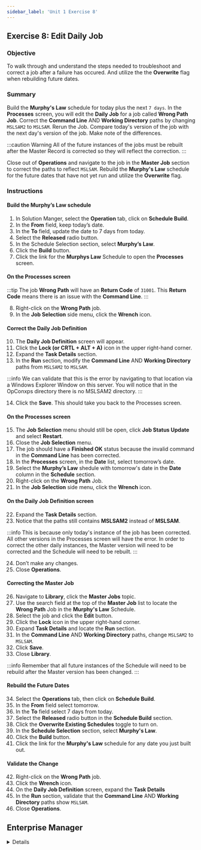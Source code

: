```yaml
---
sidebar_label: 'Unit 1 Exercise 8'
---
```


## Exercise 8: Edit Daily Job

### Objective

To walk through and understand the steps needed to troubleshoot and correct a job after a failure has occured. And utilize the the **Overwrite** flag when rebuilding future dates.

### Summary

Build the **Murphy's Law** schedule for today plus the next ```7 days```. In the **Processes** screen, you will edit the **Daily Job** for a job called **Wrong Path Job**. Correct the **Command Line** AND **Working Directory** paths by changing ```MSLSAM2``` to ```MSLSAM```. Rerun the Job. Compare today's version of the job with the next day's version of the job. Make note of the differences.

:::caution Warning
All of the future instances of the jobs must be rebuilt after the Master Record is corrected so they will reflect the correction.
:::

Close out of **Operations** and navigate to the job in the **Master Job** section to correct the paths to reflect ```MSLSAM```. Rebuild the **Murphy's Law** schedule for the future dates that have not yet run and utilize the **Overwrite** flag.

### Instructions

#### Build the Murphy’s Law schedule
1.	In Solution Manger, select the **Operation** tab, click on **Schedule Build**. 
2.	In the **From** field, keep today’s date.
3.	In the **To** field, update the date to 7 days from today.
4.	Select the **Released** radio button.
5.	In the Schedule Selection section, select **Murphy’s Law**.
6.	Click the **Build** button.
7.	Click the link for the **Murphys Law** Schedule to open the **Processes** screen.

#### On the Processes screen
:::tip
The job **Wrong Path** will have an **Return Code** of ```31001```. This **Return Code** means there is an issue with the **Command Line**.
:::

8.	Right-click on the **Wrong Path** job.
9.	In the **Job Selection** side menu, click the **Wrench** icon.

#### Correct the Daily Job Definition
10.	The **Daily Job Definition** screen will appear.
11. Click the **Lock (or CRTL + ALT + A)** icon in the upper right-hand corner.
12. Expand the **Task Details** section.
13.	In the **Run** section, modify the **Command Line** AND **Working Directory** paths from ```MSLSAM2``` to ```MSLSAM```.

:::info
We can validate that this is the error by navigating to that location via a Windows Explorer Window on this server. You will notice that in the OpConxps directory there is no MSLSAM2 directory.
:::

14.	Click the **Save**. This should take you back to the Processes screen.

#### On the Processes screen
15.	The **Job Selection** menu should still be open, click **Job Status Update** and select **Restart**.
16. Close the **Job Selection** menu.
17.	The job should have a **Finished OK** status because the invalid command in the **Command Line** has been corrected.
18.	In the **Processes** screen, in the **Date** list, select tomorrow’s date. 
19.	Select the **Murphy’s Law** shedule with tomorrow's date in the **Date** column in the **Schedule** section.
20.	Right-click on the **Wrong Path** Job.
21. In the **Job Selection** side menu, click the **Wrench** icon.

#### On the Daily Job Definition screen
22. Expand the **Task Details** section.
23.	Notice that the paths still contains **MSLSAM2** instead of **MSLSAM**.

:::info
This is because only today's instance of the job has been corrected. All other versions in the Processes screen will have the error. In order to correct the other daily instances, the Master version will need to be corrected and the Schedule will need to be rebuilt.
:::

24. Don’t make any changes.
25. Close **Operations**.

#### Correcting the Master Job
26. Navigate to **Library**, click the **Master Jobs** topic.
27. Use the search field at the top of the **Master Job** list to locate the **Wrong Path** Job in the **Murphy's Law** Schedule.
28. Select the job and click the **Edit** button.
29. Click the **Lock** icon in the upper right-hand corner.
30. Expand **Task Details** and locate the **Run** section.
31. In the **Command Line** AND **Working Directory** paths, change ```MSLSAM2``` to ```MSLSAM```.
32. Click **Save**.
33. Close **Library**.

:::info
Remember that all future instances of the Schedule will need to be rebuild after the Master version has been changed. 
:::

#### Rebuild the Future Dates
34.	Select the **Operations** tab, then click on **Schedule Build**. 
35.	In the **From** field select tomorrow.
36. In the **To** field select 7 days from today.
37. Select the **Released** radio button in the **Schedule Build** section. 
38. Click the **Overwrite Existing Schedules** toggle to turn on.
39.	In the **Schedule Selection** section, select **Murphy's Law**.
40.	Click the **Build** button.
41. Click the link for the **Murphy's Law** schedule for any date you just built out.

#### Validate the Change
42. Right-click on the **Wrong Path** job.
43. Click the **Wrench** icon.
44. On the **Daily Job Definition** screen, expand the **Task Details**
45. In the **Run** section, validate that the **Command Line** AND **Working Directory** paths show ```MSLSAM```.
46. Close **Operations**.


## Enterprise Manager

<details>

:::tip [Walkthrough Video - Unit 1 Exercise 8](../static/videobasic/U1E8.mp4)

:::

#### Build the **Murphy’s Law** schedule.
1.	Under the **Operation** topic, double click on **Schedule Build**. 
2.	In the **Schedule Selection** section, select **Murphy’s Law** to build.
3.	In the **Start** field, keep today’s date.
4.	In the **Stop** field, update the date to 7 days from today.
5.	Click the **Build** button.
6. In the **Build Properties** window, select **Released** for today and the future dates.
7.	Click OK.
8.	Close the **Build Schedules** screen.

#### On the Matrix
9.	Under the **Operation** topic, double click on **Matrix**. 
10.	Select today's date in the **Calendar**.
11.	Select the **Murphy’s Law** Schedule.
12.	Right-click on the **Wrong Path Job**
13.	Select **Maintenance** > **Edit Daily Job** 
14.	The Job Daily screen will appear.

#### Correcting and restarting the Job
15.	In the **Windows Definiton** section, modify the **Command Line** AND **Working Directory** paths from ```MSLSAM2``` to ```MSLSAM```.
16.	Click the **Save** button on the Job Daily toolbar. 
17.	Click the **Save Job Definition to Master** button and confirm the action in the pop-up window.

:::info Note
This button will push changes made in the **Windows Definition** section back to the Job Master.
:::

18.	Close the Job Daily screen.
19.	Right-click on the **Wrong Path** job and select **Restart**.
20.	Enter a comment and click **OK**.
21.	The job should complete with a **Finished OK** status because you corrected the invalid command in the **Command Line**.

#### Checking Future Dates
22. In the **Calendar** on the **Matrix** screen, select tomorrow's date.
23.	Select **Murphy’s Law** Schedule.
24.	Right-click on **Wrong Path** job
25.	Select **Maintenance** > **Edit Daily Job** 
26.	The **Job Daily** screen will appear.
27.	Notice that the path still contains ```MSLSAM2``` instead of ```MSLSAM```.

:::info
Remember that you need to rebuild all copies of the Daily Tables when the Master Record is changed. 
:::

28. Don’t make any changes, close the **Job Daily (Wrong Path)** tab.

#### Rebuild the Future Dates
29.	Under the **Operation** topic, double click on **Schedule Build**. 
30.	In the **Schedule Selection** section, select **Murphy’s Law** to build.
31.	In the **Start** field, select tomorrow's date.
32.	In the **Stop** field, update the date to 7 days from today.
33. Check the **Overwrite existing schedules** box.
34.	Click the **Build** button.
35. In the **Build Properties** window, select **Released**.
36.	Click **OK**.
37.	Close the **Build Schedules** screen.

#### Validate the Change
38. In the **Matrix**, select a date in the future.
39. Select the **Murphy's Law** schedule.
40. Right-click on the **Wrong Path** job.
41. Select **Maintenance** > **Edit Daily Job** 
42. On the **Daily Job Definition** screen, validate that the **Command Line** AND **Working Directory** paths show ```MSLSAM```.
43. Close **Job Daily** screen.

</details>
